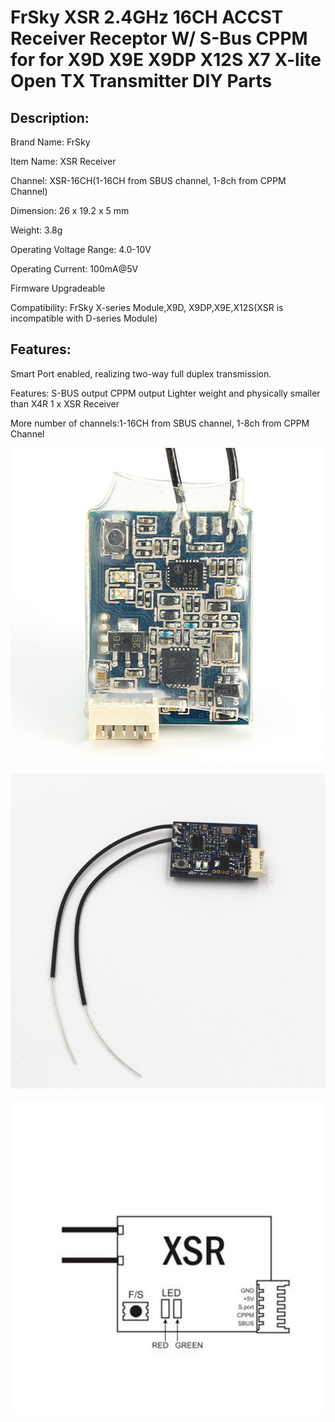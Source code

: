 # FrSky XSR 2.4GHz 16CH ACCST Receiver Receptor W/ S-Bus CPPM for for X9D X9E X9DP X12S X7 X-lite Open TX Transmitter DIY Parts

## Description:

Brand Name: FrSky

Item Name: XSR Receiver

Channel: XSR-16CH(1-16CH from SBUS channel, 1-8ch from CPPM Channel)

Dimension: 26 x 19.2 x 5 mm

Weight: 3.8g

Operating Voltage Range: 4.0-10V

Operating Current: 100mA@5V

Firmware Upgradeable

Compatibility: FrSky X-series Module,X9D, X9DP,X9E,X12S(XSR is incompatible with D-series Module)

## Features:

Smart Port enabled, realizing two-way full duplex transmission.

Features: S-BUS output CPPM output Lighter weight and physically smaller than X4R 1 x XSR Receiver

More number of channels:1-16CH from SBUS channel, 1-8ch from CPPM Channel


![](figura1.jpg)

![](figura2.jpg)

![](figura3.jpg)
